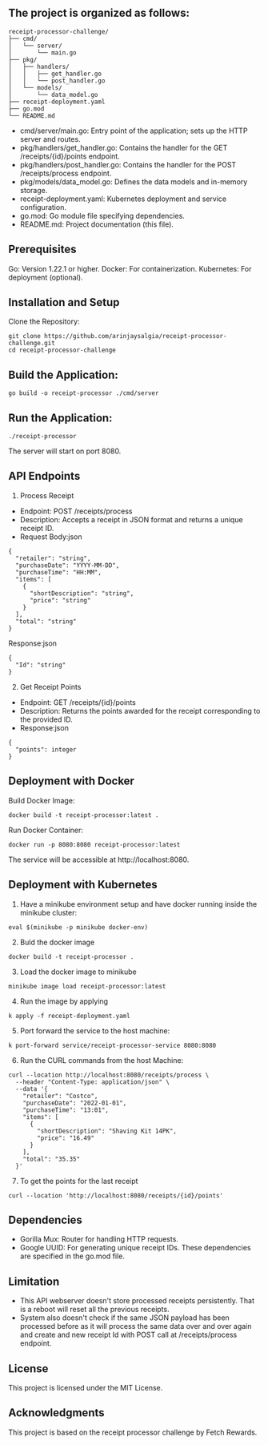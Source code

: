 ## The project is organized as follows:
```
receipt-processor-challenge/
├── cmd/
│   └── server/
│       └── main.go
├── pkg/
│   ├── handlers/
│   │   ├── get_handler.go
│   │   └── post_handler.go
│   └── models/
│       └── data_model.go
├── receipt-deployment.yaml
├── go.mod
└── README.md
```
* cmd/server/main.go: Entry point of the application; sets up the HTTP server and routes.
* pkg/handlers/get_handler.go: Contains the handler for the GET /receipts/{id}/points endpoint.
* pkg/handlers/post_handler.go: Contains the handler for the POST /receipts/process endpoint.
* pkg/models/data_model.go: Defines the data models and in-memory storage.
* receipt-deployment.yaml: Kubernetes deployment and service configuration.
* go.mod: Go module file specifying dependencies.
* README.md: Project documentation (this file).

## Prerequisites
Go: Version 1.22.1 or higher.
Docker: For containerization.
Kubernetes: For deployment (optional).

## Installation and Setup

Clone the Repository:
```
git clone https://github.com/arinjaysalgia/receipt-processor-challenge.git
cd receipt-processor-challenge
```
## Build the Application:
```
go build -o receipt-processor ./cmd/server
```

## Run the Application:
```
./receipt-processor
```
The server will start on port 8080.

## API Endpoints
1. Process Receipt

* Endpoint: POST /receipts/process
* Description: Accepts a receipt in JSON format and returns a unique receipt ID.
* Request Body:json
```
{
  "retailer": "string",
  "purchaseDate": "YYYY-MM-DD",
  "purchaseTime": "HH:MM",
  "items": [
    {
      "shortDescription": "string",
      "price": "string"
    }
  ],
  "total": "string"
}
```
Response:json
```
{
  "Id": "string"
}
```

2. Get Receipt Points
* Endpoint: GET /receipts/{id}/points
* Description: Returns the points awarded for the receipt corresponding to the provided ID.
* Response:json
```
{
  "points": integer
}
```

## Deployment with Docker
Build Docker Image:
```
docker build -t receipt-processor:latest .
```
Run Docker Container:
```
docker run -p 8080:8080 receipt-processor:latest
```
The service will be accessible at http://localhost:8080.

## Deployment with Kubernetes
1. Have a minikube environment setup and have docker running inside the minikube cluster:
```
eval $(minikube -p minikube docker-env)	
```
2.  Buld the docker image
```	
docker build -t receipt-processor .
```
3. Load the docker image to minikube
```
minikube image load receipt-processor:latest
```
4. Run the image by applying
```
k apply -f receipt-deployment.yaml 
```
5. Port forward the service to the host machine:
```
k port-forward service/receipt-processor-service 8080:8080 
```

6. Run the CURL commands from the host Machine:
```
curl --location http://localhost:8080/receipts/process \
  --header "Content-Type: application/json" \
  --data '{
    "retailer": "Costco",
    "purchaseDate": "2022-01-01",
    "purchaseTime": "13:01",
    "items": [
      {
        "shortDescription": "Shaving Kit 14PK",
        "price": "16.49"
      }
    ],
    "total": "35.35"
  }'
```
7. To get the points for the last receipt
```
curl --location 'http://localhost:8080/receipts/{id}/points'
```


## Dependencies
* Gorilla Mux: Router for handling HTTP requests.
* Google UUID: For generating unique receipt IDs.
These dependencies are specified in the go.mod file.

## Limitation
* This API webserver doesn't store processed receipts persistently. That is a reboot will reset all the previous receipts.
* System also doesn't check if the same JSON payload has been processed before as it will process the same data over and over again and create and new receipt Id with POST call at /receipts/process endpoint.


## License
This project is licensed under the MIT License.

## Acknowledgments
This project is based on the receipt processor challenge by Fetch Rewards.
